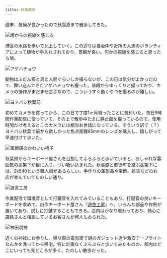 ```yaml
---
title: 秋葉散歩
---
```

週末、気候が良かったので秋葉原まで散歩してきた。

![](https://lh5.googleusercontent.com/Adcjewgo3v-9xcuVODh2Z9syfMuGY9SahhGzKMbZHUafO1yUdq8agC16FlVIsP-nvEp4quVDj7BDNp-76gOUScyRCYumi0Pu9FogX4AB1OtjVkPFytpsbKzMC5v59yLuSXpWQM5feDOwUc5tXghLxRPCrifzt7RzNkusMD9gOVXDFljfzLLowWGmiw "鳩からの視線を感じる")

港区の水路を歩いて北上していく。この辺りは自治体や近所の人達のボランティアによって植物が手入れされており、景観が良い。何かの視線を感じると思ったら鳩。

![](https://lh3.googleusercontent.com/zb3wBykxJ5rW6ohTcFE_6RKihIHGBbvl-ajC0Ixulryz_gPKHhkGI-RAkG5_ibFTt5Q7QN3oVPU6PZFdbuEmiPPnVy9M9KS4tEeYrp8Z6DLMD14ytYUpdqX2Ezvy-cvK77iYhnLb25E9581REhXbp4ZNehv68XcL3H3Ym9ARhF_ybjvVeLdwO0EQKg "アゲハチョウ")

動物はふだん猫と鳥と人間ぐらいしか撮らないが、この日は気分がよかったので、舞い込んできたアゲハチョウも撮った。普段からゆっくりと撮っており、カメラの操作がまだまだ苦手なので、こういうすぐ動くやつを撮るのが難しい。

![](https://lh6.googleusercontent.com/4J1TImeZdNvX6voqMBvaxIK3t8HoK7HjgDnHylMqZrzv2ZEsjBgN-JAdaSSkaSY_BUGf2KnZ2quUiJVXEhN7TcO5OFRybc2qUe0YzG2Ch1aCoyLAL0qJnPfxx8zj6rOU5lc57_PVSyIpaou6hrjM8DTBtJNJlu5rdzL9VPr8Uy9w9Z9c9P0iN0n0Vg "ヨドバシ秋葉前")

初めてカメラを買ってから、この日で丁度1ヶ月経ったことに気付いた。毎日9時間作業配信に使っていて、その上で散歩中たまに静止画を撮っているので、使用時間だけ考えるとこのカメラには相当お世話になっている。そういう訳で（？）ヨドバシ秋葉で前から欲しかった焦点距離85mmのレンズを購入し、嬉しがって早速付けて歩いた。

![](https://lh4.googleusercontent.com/J2vy8JM7gttrtNHdNr5q7tYiOJp-d5ItR17slIa_eXAdnYTRv3LYirsCey9wBrEWmpEby3WZ5S5aZDzZB3YwG-AAY2Nsxdg4nDXtR9Auh8K_dvB0B716THMGAtjeYcOUwvxRTR_EY6-jVQC7ZQ1bPanPQbCjy4lvpFE4v9nhuydYkyiJn-f6tSmf8Q "宝飾店のかわいい椅子")

秋葉原からキーボード屋さんを目指してふらふらと歩いていると、おしゃれな雰囲気の高架下が目に入り、つい吸い込まれた。秋葉原と御徒町を結ぶ高架下には、2k540という職人街があるらしい。手作りの革製品や宝飾、雑貨などのお店が並んでいてたのしい通り。

![](https://lh6.googleusercontent.com/Qe3OorMjhCjDiNT0PKyGEtdUvDZ8e8gnWjElBmqedkKwT_HC3bbuNHrnAh3rQZpBetI6uO-SkwJTzX1_4L0Af_c8iLTgwycpoxXcwZOV3C1Q7aBfZOCRfm_XHN-BZkDK0GF2hLaZ6ZPqgFD6BYT-jHZ7NNbWh0m9RrdLxRVE4iFmJlEEutpC634uWQ "遊舎工房")

作業配信で環境音として打鍵音を入れてみていることもあり、打鍵音の良いキーボードを求めて、自作キーボード屋さん『[遊舎工房](https://yushakobo.jp/)』へ。いろんな部品や作例が置いてあり、試しに打鍵することもできる。店内はかなり賑わっており、熱心に店員さんと相談しているお客さんが何人もおられた。

![](https://lh4.googleusercontent.com/VcfuJuE0WMMVvnpySF3PCuY9cBaprhg72tu_lYgjfP778bX7YfsEgXbm2-39tvppKNzYOVR4kJCv8p0Jzf4EgzNXvwOzWVU9m5BxaHQZeAzWenHHek7Wjykbe-q9g_XBoC2fHznBWd5Q_bqA5UMnXuEH_gaYI-xfkhU3OVtW4XF40rYlYuuK1Kx9TA "神田明神")

近くの神社にお参りし、帰り際の電気街で謎のガジェット達や激安テープライトなんかを漁ってから帰宅。特に計画なくぶらぶらと歩いてみたものの、都内はどこにいっても見どころが多く、たのしい散歩だった。
